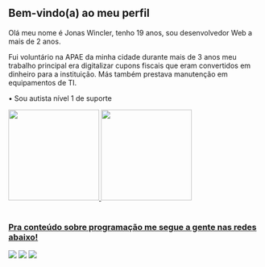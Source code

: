 ## Bem-vindo(a) ao meu perfil

Olá meu nome é Jonas Wincler, tenho 19 anos, sou desenvolvedor Web a mais de 2 anos.

Fui voluntário na APAE da minha cidade durante mais de 3 anos meu trabalho principal era digitalizar cupons fiscais que eram convertidos em dinheiro para a instituição. Más também prestava manutenção em equipamentos de TI.

• Sou autista nível 1 de suporte

 <div>
   <a href="https://github.com/JonasWGDev/">
   <img height="180em" src="https://github-readme-stats.vercel.app/api?username=JonasWGDev&show_icons=true&theme=tokyonight&include_all_commits=true&count_private=true"/>
   <img height="180em" src="https://github-readme-stats.vercel.app/api/top-langs/?username=JonasWGDev&layout=compact&langs_count=6&theme=tokyonight"/>
</div>
 
<br>
 
### Pra conteúdo sobre programação me segue a gente nas redes abaixo!
 
<div> 
  <a href="https://www.instagram.com/jonasgabrielw/" target="_blank"><img src="https://img.shields.io/badge/-Instagram-%23E4405F?style=for-the-badge&logo=instagram&logoColor=white" target="_blank"></a>
  <a href = "mailto:jgwincler@gmail.com"><img src="https://img.shields.io/badge/-Gmail-%23333?style=for-the-badge&logo=gmail&logoColor=white" target="_blank"></a>
  <a href="https://www.linkedin.com/in/jonaswdev" target="_blank"><img src="https://img.shields.io/badge/-LinkedIn-%230077B5?style=for-the-badge&logo=linkedin&logoColor=white" target="_blank"></a>
</div>
